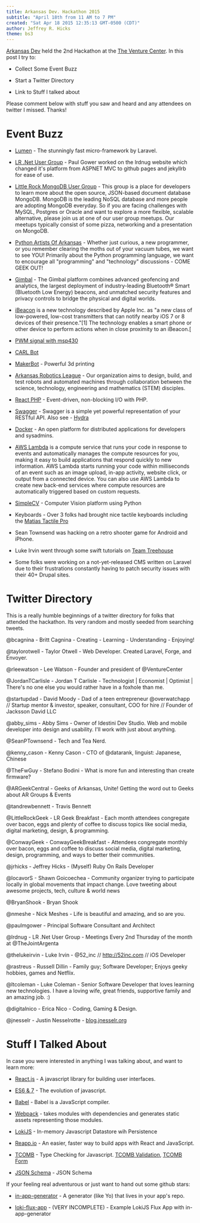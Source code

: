 ```yaml
---
title: Arkansas Dev. Hackathon 2015
subtitle: "April 18th from 11 AM to 7 PM"
created: "Sat Apr 18 2015 12:35:13 GMT-0500 (CDT)"
author: Jeffrey R. Hicks
theme: bs3
---
```


[Arkansas Dev](http://www.arkansasdev.com/) held the 2nd Hackathon at the [The Venture Center](http://www.venturecenter.co/).  In this post I try to:

* Collect Some Event Buzz

* Start a Twitter Directory

* Link to Stuff I talked about

Please comment below with stuff you saw and heard and any attendees on twitter I missed.  Thanks!

Event Buzz
========

* [Lumen](http://lumen.laravel.com/) - The stunningly fast micro-framework by Laravel.

* [LR .Net User Group](http://lrdnug.org/ ) - Paul Gower worked on the lrdnug website which changed it's platform from ASPNET MVC to github pages and jekyllrb for ease of use.

* [Little Rock MongoDB User Group](http://www.meetup.com/Little-Rock-MongoDB-User-Group/) - This group is a place for developers to learn more about the open source, JSON-based document database MongoDB. MongoDB is the leading NoSQL database and more people are adopting MongoDB everyday. So if you are facing challenges with MySQL, Postgres or Oracle and want to explore a more flexible, scalable alternative, please join us at one of our user group meetups. Our meetups typically consist of some pizza, networking and a presentation on MongoDB.

* [Python Artists Of Arkansas](http://www.meetup.com/Python-Artists-of-Arkansas) - Whether just curious, a new programmer, or you remember clearing the moths out of your vacuum tubes, we want to see YOU! Primarily about the Python programming language, we want to encourage all "programming" and "technology" discussions - COME GEEK OUT!

* [Gimbal](http://gimbal.com/?gclid=CLqUmOS8gsUCFVY8gQodl6QABA) - The Gimbal platform combines advanced geofencing and analytics, the largest deployment of industry-leading Bluetooth® Smart (Bluetooth Low Energy) beacons, and unmatched security features and privacy controls to bridge the physical and digital worlds.

* [iBeacon](http://en.wikipedia.org/wiki/IBeacon) is a new technology described by Apple Inc. as "a new class of low-powered, low-cost transmitters that can notify nearby iOS 7 or 8 devices of their presence."[1] The technology enables a smart phone or other device to perform actions when in close proximity to an iBeacon.[

* [PWM signal with msp430](http://hanixdiy.blogspot.com/2015/04/msp430-setting-up-clock.html)

* [CARL Bot](http://www.katv.com/Clip/10628256/maker-faire-carl-bot)

* [MakerBot](http://www.makerbot.com/) - Powerful 3d printing

* [Arkansas Robotics League](http://uark.edu/rso/uarc/) - Our organization aims to design, build, and test robots and automated machines through collaboration between the science, technology, engineering and mathematics (STEM) disciples.

* [React PHP](http://reactphp.org/) - Event-driven, non-blocking I/O with PHP.

* [Swagger](http://swagger.io/) - Swagger is a simple yet powerful representation of your RESTful API.  Also see -  [Hydra](http://www.markus-lanthaler.com/hydra/)

* [Docker](https://www.docker.com/) - An open platform for distributed applications for developers and sysadmins.

* [AWS Lambda](http://aws.amazon.com/lambda/) is a compute service that runs your code in response to events and automatically manages the compute resources for you, making it easy to build applications that respond quickly to new information. AWS Lambda starts running your code within milliseconds of an event such as an image upload, in-app activity, website click, or output from a connected device. You can also use AWS Lambda to create new back-end services where compute resources are automatically triggered based on custom requests.

* [SimpleCV](http://simplecv.org/) - Computer Vision platform using Python

* Keyboards - Over 3 folks had brought nice tactile keyboards including the [Matias Tactile Pro](http://matias.ca/tactilepro/)

* Sean Townsend was hacking on a retro shooter game for Android and iPhone.

* Luke Irvin went through some swift tutorials on [Team Treehouse](https://teamtreehouse.com/)

* Some folks were working on a not-yet-released CMS written on Laravel due to their frustrations constantly having to patch security issues with their 40+ Drupal sites.

Twitter Directory
=================

This is a really humble beginnings of a twitter directory for folks that attended the hackathon.  Its very random and mostly seeded from searching tweets.

@bcagnina - Britt Cagnina - Creating - Learning - Understanding - Enjoying!

@taylorotwell - Taylor Otwell - Web Developer. Created Laravel, Forge, and Envoyer.

@rleewatson - Lee Watson - Founder and president of @VentureCenter

@JordanTCarlisle - Jordan T Carlisle - Technologist | Economist | Optimist | There's no one else you would rather have in a foxhole than me.

@startupdad - David Moody - Dad of a teen entrepreneur @overwatchapp // Startup mentor & investor, speaker, consultant, COO for hire // Founder of Jacksson David LLC

@abby_sims - Abby Sims - Owner of Idestini Dev Studio. Web and mobile developer into design and usability. I'll work with just about anything.

@SeanPTownsend - Tech and Tea Nerd.

@kenny_cason - Kenny Cason - CTO of @datarank, linguist: Japanese, Chinese

@TheFwGuy - Stefano Bodini - What is more fun and interesting than create firmware?

@ARGeekCentral - Geeks of Arkansas, Unite! Getting the word out to Geeks about AR Groups & Events

@tandrewbennett - Travis Bennett

@LittleRockGeek - LR Geek Breakfast - Each month attendees congregate over bacon, eggs and plenty of coffee to discuss topics like social media, digital marketing, design, & programming.

@ConwayGeek - ConwayGeekBreakfast - Attendees congregate monthly over bacon, eggs and coffee to discuss social media, digital marketing, design, programming, and ways to better their communities.

@jrhicks - Jeffrey Hicks - (Myself) Ruby On Rails Developer

@locavorS - Shawn Goicoechea - Community organizer trying to participate locally in global movements that impact change. Love tweeting about awesome projects, tech, culture & world news

@BryanShook - Bryan Shook

@nmeshe - Nick Meshes - Life is beautiful and amazing, and so are you.

@paulmgower - Principal Software Consultant and Architect

@lrdnug - LR .Net User Group - Meetings Every 2nd Thursday of the month at @TheJointArgenta

@thelukeirvin - Luke Irvin - @52_inc // http://52inc.com  // iOS Developer

@rastreus - Russell Dillin - Family guy; Software Developer; Enjoys geeky hobbies, games and Netflix.

@ltcoleman - Luke Coleman - Senior Software Developer that loves learning new technologies. I have a loving wife, great friends, supportive family and an amazing job. :)

@digitalnico - Erica Nico - Coding, Gaming & Design.

@jnesselr - Justin Nesselrotte - [blog.jnesselr.org](http://blog.jnesselr.org)

Stuff I Talked About
=========================

In case you were interested in anything I was talking about, and want to learn more:

* [React.js](https://facebook.github.io/react/) - A javascript library for building user interfaces.

* [ES6 & 7](https://www.youtube.com/watch?v=DqMFX91ToLw) - The evolution of javascript.

* [Babel](https://babeljs.io/) - Babel is a JavaScript compiler.

* [Webpack](http://webpack.github.io/) - takes modules with dependencies and generates static assets representing those modules.

* [LokiJS](http://lokijs.org/#/) - In-memory Javascript Datastore wih Persistence

* [Reapp.io](http://reapp.io/) - An easier, faster way to build apps with React and JavaScript.

* [TCOMB](https://github.com/gcanti/tcomb) - Type Checking for Javascript.  [TCOMB Validation](https://github.com/gcanti/tcomb-validation), [TCOMB Form](https://github.com/gcanti/tcomb-form)

* [JSON Schema](http://json-schema.org/) - JSON Schema

If your feeling real adventurous or just want to hand out some github stars:

* [in-app-generator](https://github.com/jrhicks/in-app-generator) - A generator (like Yo) that lives in your app's repo.

* [loki-flux-app](https://github.com/jrhicks/loki-flux-app) - (VERY INCOMPLETE) - Example LokiJS Flux App with in-app-generator
